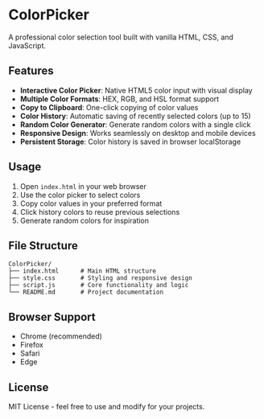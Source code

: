 # ColorPicker

A professional color selection tool built with vanilla HTML, CSS, and JavaScript.

## Features

- **Interactive Color Picker**: Native HTML5 color input with visual display
- **Multiple Color Formats**: HEX, RGB, and HSL format support
- **Copy to Clipboard**: One-click copying of color values
- **Color History**: Automatic saving of recently selected colors (up to 15)
- **Random Color Generator**: Generate random colors with a single click
- **Responsive Design**: Works seamlessly on desktop and mobile devices
- **Persistent Storage**: Color history is saved in browser localStorage

## Usage

1. Open `index.html` in your web browser
2. Use the color picker to select colors
3. Copy color values in your preferred format
4. Click history colors to reuse previous selections
5. Generate random colors for inspiration

## File Structure

```
ColorPicker/
├── index.html      # Main HTML structure
├── style.css       # Styling and responsive design
├── script.js       # Core functionality and logic
└── README.md       # Project documentation
```

## Browser Support

- Chrome (recommended)
- Firefox
- Safari  
- Edge

## License

MIT License - feel free to use and modify for your projects.
